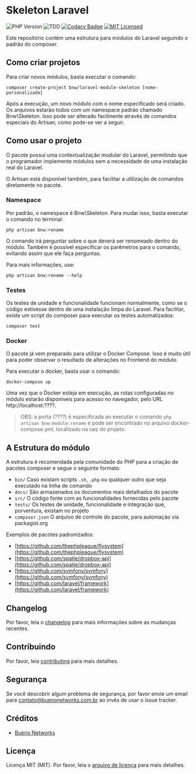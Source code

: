 # Skeleton Laravel

![PHP Version](https://img.shields.io/badge/php-%5E7.2.0-blue)
![TDD](https://img.shields.io/badge/tdd-Tested%20100%25-blue)
[![Codacy Badge](https://app.codacy.com/project/badge/Grade/4bdf94ec532b46758a36fa0adebbe48d)](https://www.codacy.com/gh/bueno-networks/laravel-module-skeleton?utm_source=github.com&amp;utm_medium=referral&amp;utm_content=bueno-networks/laravel-module-skeleton&amp;utm_campaign=Badge_Grade)
[![MIT Licensed](https://img.shields.io/badge/license-MIT-brightgreen.svg?style=flat-square)](license.md)

Este repositório contém uma estrutura para módulos do Laravel seguindo o padrão do composer. 

## Como criar projetos

Para criar novos módulos, basta executar o comando:

```
composer create-project bnw/laravel-module-skeleton [nome-personalizado]
```

Após a execução, um novo módulo com o nome especificado será criado. 
Os arquivos estarão todos com um namespace padrão chamado Bnw\Skeleton.
Isso pode ser alterado facilmente através de comandos especiais do Artisan, como pode-se ver a seguir.

## Como usar o projeto

O pacote possui uma contextualização modular do Laravel, permitindo que o programador implemente módulos sem a necessidade de uma instalação real do Laravel.

O Artisan está disponível também, para facilitar a utilização de comandos diretamente no pacote.

### Namespace

Por padrão, o namespace é Bnw\Skeleton. Para mudar isso, basta executar o comando no terminal:

```
php artisan bnw:rename
```

O comando irá perguntar sobre o que deverá ser renomeado dentro do módulo.
Também é possível especificar os parêmetros para o comando, evitando assim que ele faça perguntas.

Para mais informações, use: 

```
php artisan bnw:rename --help
```

### Testes

Os testes de unidade e funcionalidade funcionam normalmente, como se o código estivesse dentro de uma instalação limpa do Laravel. Para facilitar, existe um script do composer para executar os testes automatizados:

```
composer test
```

### Docker

O pacote já vem preparado para utilizar o Docker Compose. Isso é muito útil para poder observar o resultado de alterações no Frontend do módulo. 

Para executar o docker, basta usar o comando:

```
docker-compose up
```

Uma vez que o Docker esteja em execução, as rotas configuradas no módulo estarão disponíveis para acesso no navegador, pelo URL http://localhost:????.

> OBS: a porta (????) é especificada ao executar o comando `php artisan bnw:module:rename` e pode ser encontrado no arquivo docker-compose.yml, localizado na raiz do projeto.



## A Estrutura do módulo

A estrutura é recomendada pela comunidade do PHP para a criação de pacotes composer e segue o seguinte formato:

- `bin/` Caso existam scripts `.sh`, `.php` ou qualquer outro que seja executado na linha de comando
- `docs/` São armazenados os documentos mais detalhados do pacote
- `src/` O código fonte com as funcionalidades fornecidas pelo pacote
- `tests/` Os testes de unidade, funcionalidade e integração que, porventura, existam no projeto
- `composer.json` O arquivo de controle do pacote, para automação via packagist.org

Exemplos de pacotes padronizados:

- [https://github.com/thephpleague/flysystem](https://github.com/thephpleague/flysystem)
- [https://github.com/spatie/dropbox-api](https://github.com/spatie/dropbox-api)
- [https://github.com/symfony/symfony](https://github.com/symfony/symfony)
- [https://github.com/laravel/framework](https://github.com/laravel/framework)

## Changelog

Por favor, leia o [changelog](changelog.md) para mais informações sobre as mudanças recentes.

## Contribuindo

Por favor, leia [contributing](contributing.md) para mais detalhes.

## Segurança

Se você descobrir algum problema de segurança, por favor envie um email para contato@buenonetworks.com.br 
ao invés de usar o issue tracker.

## Créditos

- [Bueno Networks](https://github.com/bueno-networks)

## Licença

Licença MIT (MIT). Por favor, leia o [arquivo de licença](license.md) para mais detalhes.
